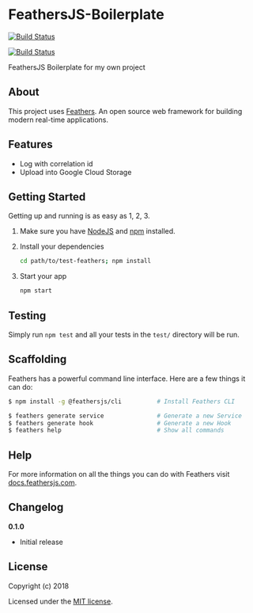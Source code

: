 # FeathersJS-Boilerplate

[![Build Status](https://travis-ci.org/bervProject/FeathersJS-Boilerplate.svg?branch=master)](https://travis-ci.org/bervProject/FeathersJS-Boilerplate)

[![Build Status](https://dev.azure.com/berviantoleo/FeathersJS%20Boilerplate/_apis/build/status/bervProject.FeathersJS-Boilerplate?branchName=master)](https://dev.azure.com/berviantoleo/FeathersJS%20Boilerplate/_build/latest?definitionId=2&branchName=master)

FeathersJS Boilerplate for my own project

## About

This project uses [Feathers](http://feathersjs.com). An open source web framework for building modern real-time applications.

## Features

* Log with correlation id
* Upload into Google Cloud Storage

## Getting Started

Getting up and running is as easy as 1, 2, 3.

1. Make sure you have [NodeJS](https://nodejs.org/) and [npm](https://www.npmjs.com/) installed.
2. Install your dependencies

    ```bash
    cd path/to/test-feathers; npm install
    ```

3. Start your app

    ```bash
    npm start
    ```

## Testing

Simply run `npm test` and all your tests in the `test/` directory will be run.

## Scaffolding

Feathers has a powerful command line interface. Here are a few things it can do:

```bash
$ npm install -g @feathersjs/cli          # Install Feathers CLI

$ feathers generate service               # Generate a new Service
$ feathers generate hook                  # Generate a new Hook
$ feathers help                           # Show all commands
```

## Help

For more information on all the things you can do with Feathers visit [docs.feathersjs.com](http://docs.feathersjs.com).

## Changelog

__0.1.0__

- Initial release

## License

Copyright (c) 2018

Licensed under the [MIT license](LICENSE).
